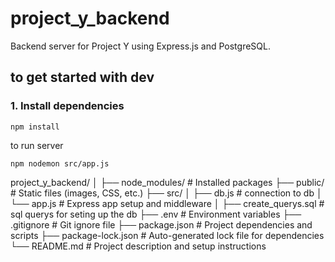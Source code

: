 # project_y_backend

Backend server for Project Y using Express.js and PostgreSQL.


## to get started with dev


### 1. Install dependencies

`npm install`

to run server

`npm nodemon src/app.js`


project_y_backend/
│
├── node_modules/             # Installed packages
├── public/                   # Static files (images, CSS, etc.)
├── src/
│   ├── db.js                 # connection to db
│   └── app.js                # Express app setup and middleware
│
├── create_querys.sql         # sql querys for seting up the db
├── .env                      # Environment variables
├── .gitignore                # Git ignore file
├── package.json              # Project dependencies and scripts
├── package-lock.json         # Auto-generated lock file for dependencies
└── README.md                 # Project description and setup instructions
